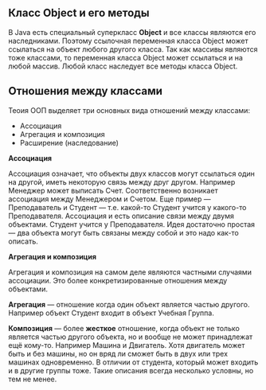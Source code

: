 ## Класс Object и его методы

В Java есть специальный суперкласс **Object** и все классы являются его наследниками. Поэтому ссылочная переменная класса Object может ссылаться 
на объект любого другого класса. Так как массивы являются тоже классами, то переменная класса Object может ссылаться и на любой массив.
Любой класс наследует все методы класса Object.

## Отношения между классами

Теоия ООП выделяет три основных вида отношений между классами:

- Ассоциация
- Агрегация и композиция
- Расширение (наследование)

**Ассоциация**

Ассоциация означает, что объекты двух классов могут ссылаться один на другой, иметь некоторую связь между друг другом. Например Менеджер может выписать Счет. 
Соответственно возникает ассоциация между Менеджером и Счетом. Еще пример — Преподаватель и Студент — т.е. какой-то Студент учится у какого-то Преподавателя. 
Ассоциация и есть описание связи между двумя объектами. Студент учится у Преподавателя. Идея достаточно простая — два объекта могут быть связаны между собой 
и это надо как-то описать.

**Агрегация и композиция**

Агрегация и композиция на самом деле являются частными случаями ассоциации. Это более конкретизированные отношения между объектами.

**Агрегация** — отношение когда один объект является частью другого. Например объект Студент входит в объект Учебная Группа.

**Композиция** — более **жесткое** отношение, когда объект не только является частью другого объекта, но и вообще не может принадлежат ещё кому-то. 
Например Машина и Двигатель. Хотя двигатель может быть и без машины, но он вряд ли сможет быть в двух или трех машинах одновременно. 
В отличии от студента, который может входить и в другие группы тоже. Такие описания всегда несколько условны, но тем не менее.
